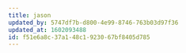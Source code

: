 ```yaml
---
title: jason
updated_by: 5747df7b-d800-4e99-8746-763b03d97f36
updated_at: 1602093488
id: f51e6a8c-37a1-48c1-9230-67bf8405d785
---
```

